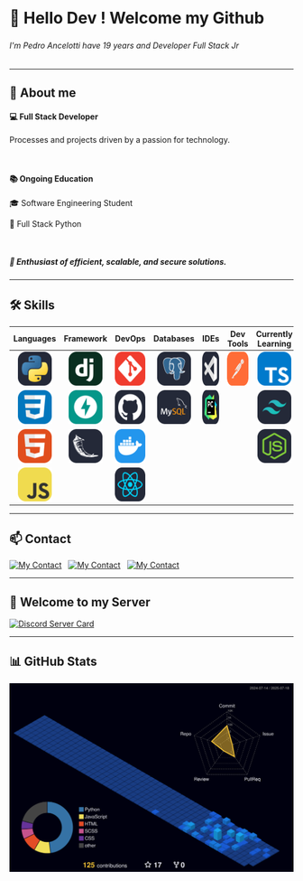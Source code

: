 <br clear="both">

<h1 align="left">👋 Hello Dev ! Welcome my Github</h1>

###

<h6 align="left">I'm Pedro Ancelotti have 19 years and Developer Full Stack Jr </h6>

---

## 🚀 About me

<h4 align="left">💻 Full Stack Developer</h4>
<p>Processes and projects driven by a passion for technology.</p>
<br>
<h4 align="left">📚 Ongoing Education</h4>

  <p>🎓 Software Engineering Student</p>
  <p>🐍 Full Stack Python</p>

<br>  
<h5> 🌟 Enthusiast of efficient, scalable, and secure solutions.</h5>


---

## 🛠️ Skills


| Languages | Framework | DevOps | Databases | IDEs | Dev Tools | Currently Learning |
|:---:|:---:|:---:|:---:|:---:|:---:|:---:|
| <img src="https://github.com/tandpfun/skill-icons/blob/main/icons/Python-Dark.svg" height="60" title="Python"/>| <img src="https://github.com/tandpfun/skill-icons/blob/main/icons/Django.svg" height="60" title="Django" /> |<img src="https://github.com/tandpfun/skill-icons/blob/main/icons/Git.svg" height="60" title="Git"  />|<img src="https://github.com/tandpfun/skill-icons/blob/main/icons/PostgreSQL-Dark.svg" height="60" title="PostgreSQL" />|<img src="https://github.com/tandpfun/skill-icons/blob/main/icons/VSCode-Dark.svg" height="60" title="Visual Studio Code"/>|<img src="https://github.com/tandpfun/skill-icons/blob/main/icons/Postman.svg" height="60" title="Postman" />|  <img src="https://github.com/tandpfun/skill-icons/blob/main/icons/TypeScript.svg" height="60" title="TypeScript" />
| <img src="https://github.com/tandpfun/skill-icons/blob/main/icons/CSS.svg" height="60" title="CSS3" /> | <img src="https://github.com/tandpfun/skill-icons/blob/main/icons/FastAPI.svg" height="60" title="FastAPI"  /> |<img src="https://github.com/tandpfun/skill-icons/blob/main/icons/Github-Dark.svg" height="60" title="GitHub" />| <img src="https://github.com/tandpfun/skill-icons/blob/main/icons/MySQL-Dark.svg" height="60" title="MySQL"  />|<img src="https://github.com/tandpfun/skill-icons/blob/main/icons/PyCharm-Dark.svg" height="60" title="PyCharm" />| |<img src="https://github.com/tandpfun/skill-icons/blob/main/icons/TailwindCSS-Dark.svg" height="60" title="Tailwind CSS"/>
|<img src="https://github.com/tandpfun/skill-icons/blob/main/icons/HTML.svg" height="60" title="HTML%" />|<img src="https://github.com/tandpfun/skill-icons/blob/main/icons/Flask-Dark.svg" height="60" title="Flask" />|<img src="https://github.com/tandpfun/skill-icons/blob/main/icons/Docker.svg" height="60" alt="docker logo" title="Docker - containers e deploy"  />|| || <img src="https://github.com/tandpfun/skill-icons/blob/main/icons/NodeJS-Dark.svg" height="60" title="Node" />
| <img src="https://github.com/tandpfun/skill-icons/blob/main/icons/JavaScript.svg" height="60" title="Javascript" />||<img SRC="https://github.com/tandpfun/skill-icons/blob/main/icons/React-Dark.svg" height="60" title="React" />


  
---

## 📫 Contact

 [![My Contact](https://skillicons.dev/icons?i=linkedin&theme=dark&perline=15)](https://www.linkedin.com/in/pedro-henrique-ancelotti9a7134260/)&nbsp;&nbsp;
 [![My Contact](https://skillicons.dev/icons?i=instagram&theme=dark&perline=15)](https://www.instagram.com/ancelott1/)&nbsp;&nbsp;
 [![My Contact](https://skillicons.dev/icons?i=gmail&theme=dark&perline=15)](malito:pedroh.moliveira20@gmail.com)


---

## 📢 Welcome to my Server

[![Discord Server Card](https://cardzera.onrender.com/api/1112920281367973900?t={timestamp})](https://discord.gg/servidordosprogramadores)

---


## 📊 GitHub Stats

![3D Profile](./profile-3d-contrib/profile-night-view.svg)
